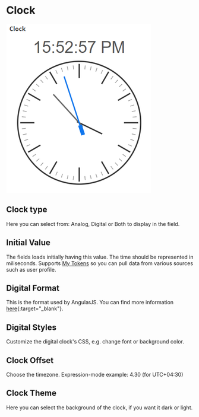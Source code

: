 # Clock

![clock](/action-form\form-fields\form-fields-types\date-and-time\assets\clock.png)

## Clock type

Here you can select from: Analog, Digital or Both to display in the field.

## Initial Value

The fields loads initially having this value. The time should be represented in miliseconds. Supports [My Tokens](/my-tokens/index.html) so you can pull data from various sources such as user profile.

## Digital Format

This is the format used by AngularJS. You can find more information [here](https://docs.angularjs.org/api/ng/filter/date){:target="_blank"}.

## Digital Styles

Customize the digital clock's CSS, e.g. change font or background color.

## Clock Offset

Choose the timezone. Expression-mode example: 4.30 (for UTC+04:30)

## Clock Theme

Here you can select the background of the clock, if you want it dark or light.